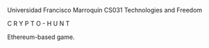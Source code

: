 Universidad Francisco Marroquín 
CS031 Technologies and Freedom

C R Y P T O - H U N T

Ethereum-based game.
